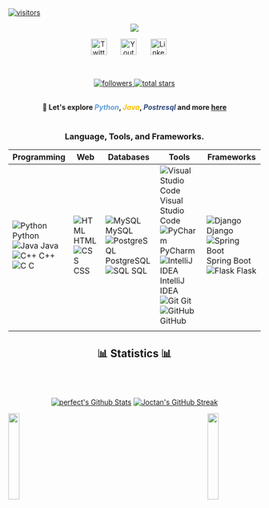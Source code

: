 <a href="https://github.com/perfectaltruis">
    <img src="https://visitor-badge.laobi.icu/badge?page_id=perfectaltruis.perfectaltruis" alt="visitors" title="visitors"/>
</a>


<p align="center">
    <!-- Typing SVG by perfectaltruis - https://github.com/DenverCoder1/readme-typing-svg -->
    <a href="https://github.com/perfectaltruis/readme-typing-svg">
        <img src="https://readme-typing-svg.demolab.com/?lines=Student%20Bachelor%20of%20Cybersecurity;Python%20Programmer%20and%20Django%20developer;1%20year%20of%20coding%20experience;Always%20strumming%20new%20Chords;&font=Raleway&size=20&center=true&width=800&height=70&duration=8000&color=1abc9c&vCenter=true&pause=2000&size=32" />
    </a>
</p>


<!-- Social icons section -->
<p align="center">
  <a href="https://twitter.com/perfectaltruis"><img width="32px" alt="Twitter" title="Twitter" src="https://i.imgur.com/AixJgnm.png"/></a> &#8287;&#8287;&#8287;&#8287;&#8287;
  <a href="https://www.youtube.com/channel/UCkhMmeBV6TpFDbvkFWapLzQ/"><img width="32px" alt="Youtube" title="Youtube" src="https://i.imgur.com/qiXu7b2.png"/></a> &#8287;&#8287;&#8287;&#8287;&#8287;
  <a href="https://tz.linkedin.com/in/perfect-altruist/"><img width="32px" alt="LinkedIn" title="LinkedIn" src="https://i.imgur.com/yRpa1dQ.png"/></a> &#8287;&#8287;&#8287;&#8287;&#8287;

</p>

<br/>


<!-- GitHub Badges-->
<p align="center">
   <a href="https://github.com/perfectaltruis?tab=followers">
        <img alt="followers" title="Follow me on Github" src="https://custom-icon-badges.demolab.com/github/followers/perfectaltruis?color=236ad3&labelColor=1155ba&style=for-the-badge&logo=person-add&label=Follow&logoColor=white"/>
   </a>
   <a href="https://github.com/perfectaltruis?tab=repositories&sort=stargazers">
        <img alt="total stars" title="Total stars on GitHub" src="https://custom-icon-badges.demolab.com/github/stars/perfectaltruis?color=55960c&style=for-the-badge&labelColor=488207&logo=star"/>
   </a>
</p>
<br/>

<div align="center" style="font-weight: bold;">
    💬 Let's explore 
    <b><i style="color: rgb(94, 156, 213);">Python</i></b>, 
    <b><i style="color: rgb(248, 194, 1);">Java</i></b>, 
    <b><i style="color: rgb(46, 72, 123);">Postresql</i></b> 
    and more <a href="https://twitter.com/perfectaltruis">here</a>
</div>
<br>

<h3 style="text-align: center;"> Language, Tools, and Frameworks. </h3>

| Programming                                                                                                                                                                                                                                                                                         | Web                                                                                                                            | Databases                                                                                                                                                                                                                    | Tools                                                                                                                                                                                                                                                                                                                                                                                                                     | Frameworks                                                                                                                                                                                                                  |
|-----------------------------------------------------------------------------------------------------------------------------------------------------------------------------------------------------------------------------------------------------------------------------------------------------|--------------------------------------------------------------------------------------------------------------------------------|------------------------------------------------------------------------------------------------------------------------------------------------------------------------------------------------------------------------------|---------------------------------------------------------------------------------------------------------------------------------------------------------------------------------------------------------------------------------------------------------------------------------------------------------------------------------------------------------------------------------------------------------------------------|-----------------------------------------------------------------------------------------------------------------------------------------------------------------------------------------------------------------------------|
| ![Python](https://img.icons8.com/color/48/000000/python.png) Python<br>![Java](https://img.icons8.com/color/48/000000/java-coffee-cup-logo.png) Java<br>![C++](https://img.icons8.com/color/48/000000/c-plus-plus-logo.png) C++<br>![C](https://img.icons8.com/color/48/000000/c-programming.png) C | ![HTML](https://img.icons8.com/color/48/000000/html-5.png) HTML<br>![CSS](https://img.icons8.com/color/48/000000/css3.png) CSS | ![MySQL](https://img.icons8.com/color/48/000000/mysql-logo.png) MySQL<br>![PostgreSQL](https://img.icons8.com/color/48/000000/postgreesql.png) PostgreSQL<br>![SQL](https://img.icons8.com/ios-filled/50/000000/sql.png) SQL | ![Visual Studio Code](https://img.icons8.com/fluent/48/000000/visual-studio-code-2019.png) Visual Studio Code<br>![PyCharm](https://img.icons8.com/color/48/000000/pycharm.png) PyCharm<br>![IntelliJ IDEA](https://img.icons8.com/color/48/000000/intellij-idea.png) IntelliJ IDEA<br>![Git](https://img.icons8.com/color/48/000000/git.png) Git<br>![GitHub](https://img.icons8.com/fluent/48/000000/github.png) GitHub | ![Django](https://img.icons8.com/color/48/000000/django.png) Django<br>![Spring Boot](https://img.icons8.com/color/48/000000/spring-logo.png) Spring Boot<br>![Flask](https://img.icons8.com/ios/50/000000/flask.png) Flask |
|                                                                                                                                                                                                                                                                                                     |                                                                                                                                |                                                                                                                                                                                                                              |                                                                                                                                                                                                                                                                                                                                                                                                                           |                                                                                                                                                                                                                             |**                                                                                                                                                                                                                         


<div align="center">
  <h2>📊 Statistics 📊</h2>
  <br>
  <div align="center">
    <br/><br/>
    <a href="#">
    <a href="https://github.com/perfectaltruis/"><img alt="perfect's Github Stats" src="https://github-readme-stats.vercel.app/api?username=perfectaltruis&show_icons=true&theme=dark#gh-dark-mode-only"/></a>
    </a>
    <a href="https:/github.com/perfectaltruis">
      <img src="http://github-readme-streak-stats.herokuapp.com?user=perfectaltruis&theme=dark" alt="Joctan's GitHub Streak" />
    </a>
      
  </div>
</div>

<!--

<div style="text-align: center;">
  <h3>💻 GitHub Profile Stats</h3>
   <a href="https://github.com/perfectaltruis/perfectaltruis"><img alt="perfectaltruis's Top Languages" src="https://denvercoder1-github-readme-stats.vercel.app/api/top-langs/?username=perfectaltruis&langs_count=8&layout=compact&theme=react&hide_border=true&bg_color=1F222E&title_color=F85D7F&icon_color=F8D866&hide=Jupyter%20Notebook,Roff" height="205px"/></a>
</div>

-->

<!-- <b><i>Note:</i></b> Top languages is only a metric of the languages my public code consists of and doesn't reflect experience or skill level. -->

<!-- 

###### <p align="center"><img src="https://readme-typing-svg.herokuapp.com/?font=Raleway&size=20&center=true&vCenter=true&width=800&height=70&duration=6000&lines=The world is open source: build bridges and break barriers.!+...+🔥;"/></p>

-->

<!--social media updating tools -->
<!--
  <a href="https://discord.gg/" alt="Discord" title="Dev Pro Tips Discord Server"><img width="32px" src="https://i.imgur.com/OViZO8J.png"/></a> &#8287;&#8287;&#8287;&#8287;&#8287;
  <a href="https://dev.to/"><img width="32px" alt="Dev.to" title="perfectaltruis Dev.to" src="https://i.imgur.com/mVm29vK.png"></a> &#8287;&#8287;&#8287;&#8287;&#8287;
  <a href="https://ko-fi.com/"><img width="32px" alt="Ko-fi" title="Buy me a coffee" src="https://i.imgur.com/PpLeD3K.png"/></a>&#8287;&#8287;&#8287;&#8287;&#8287;
-->


<img align="left" src="https://user-images.githubusercontent.com/65187002/144930161-2f783401-8d27-4fdf-a2f7-cc0ba32f1f1f.gif" width="21%" style="display:inline;"><img align="right" src="https://user-images.githubusercontent.com/65187002/144930161-2f783401-8d27-4fdf-a2f7-cc0ba32f1f1f.gif" width="21%" style="display:inline;">

<br>

